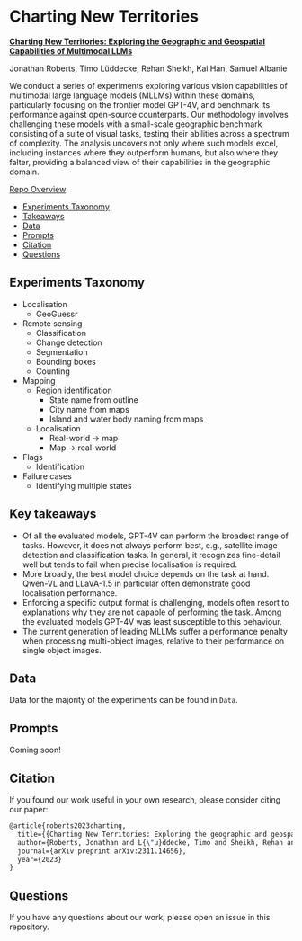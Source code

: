 <a name="top"></a>
# Charting New Territories

[**Charting New Territories: Exploring the Geographic and Geospatial Capabilities of Multimodal LLMs**](https://arxiv.org/abs/2311.14656)

Jonathan Roberts, Timo Lüddecke, Rehan Sheikh, Kai Han, Samuel Albanie

We conduct a series of experiments exploring various vision capabilities of multimodal large language models (MLLMs) within these domains, particularly focusing on the frontier model GPT-4V, and benchmark its performance against open-source counterparts. Our methodology involves challenging these models with a small-scale geographic benchmark consisting of a suite of visual tasks, testing their abilities across a spectrum of complexity. The analysis uncovers not only where such models excel, including instances where they outperform humans, but also where they falter, providing a balanced view of their capabilities in the geographic domain.

[Repo Overview](#top)
  - [Experiments Taxonomy](#experiments-taxonomy)
  - [Takeaways](#key-takeaways)
  - [Data](#data)
  - [Prompts](#prompts)
  - [Citation](#citation)
  - [Questions](#questions)

## Experiments Taxonomy
- Localisation
  - GeoGuessr 
- Remote sensing
  - Classification
  - Change detection
  - Segmentation
  - Bounding boxes
  - Counting
- Mapping
  - Region identification
    - State name from outline
    - City name from maps
    - Island and water body naming from maps
  - Localisation
    - Real-world -> map
    - Map -> real-world
- Flags
  - Identification
- Failure cases
  - Identifying multiple states

## Key takeaways
* Of all the evaluated models, GPT-4V can perform the broadest range of tasks. However, it does not always perform best, e.g., satellite image detection and classification tasks. In general, it recognizes fine-detail well but tends to fail when 
precise localisation is required.
* More broadly, the best model choice depends on the task at hand. Qwen-VL and LLaVA-1.5 in particular often demonstrate good localisation performance.
* Enforcing a specific output format is challenging, models often resort to explanations why they are not capable of performing the task. Among the evaluated models GPT-4V was least susceptible to this behaviour.
* The current generation of leading MLLMs suffer a performance penalty when processing multi-object images, relative to their performance on single object images.

## Data
Data for the majority of the experiments can be found in ```Data```.

## Prompts
Coming soon!

## Citation
If you found our work useful in your own research, please consider citing our paper:

```latex
@article{roberts2023charting,
  title={{Charting New Territories: Exploring the geographic and geospatial capabilities of multimodal LLMs}},
  author={Roberts, Jonathan and L{\"u}ddecke, Timo and Sheikh, Rehan and Han, Kai and Albanie, Samuel},
  journal={arXiv preprint arXiv:2311.14656},
  year={2023}
}
```

## Questions
If you have any questions about our work, please open an issue in this repository.
